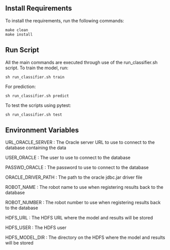 ## Install Requirements
To install the requirements, run the following commands:

    make clean
    make install

## Run Script
All the main commands are executed through use of the run_classifier.sh script. To train the model, run:

    sh run_classifier.sh train

For prediction:

    sh run_classifier.sh predict

To test the scripts using pytest:

    sh run_classifier.sh test

## Environment Variables

URL_ORACLE_SERVER : The Oracle server URL to use to connect to the database containing the data

USER_ORACLE : The user to use to connect to the database

PASSWD_ORACLE : The password to use to connect to the database

ORACLE_DRIVER_PATH : The path to the oracle jdbc.jar driver file

ROBOT_NAME : The robot name to use when registering results back to the database

ROBOT_NUMBER : The robot number to use when registering results back to the database

HDFS_URL : The HDFS URL where the model and results will be stored

HDFS_USER : The HDFS user

HDFS_MODEL_DIR : The directory on the HDFS where the model and results will be stored
